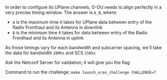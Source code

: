 In order to configure its UPlane channels, O-DU needs to align perfectly in a very precise timing window.
The answer is `A_B`, where:
* `A` is the maximum time it takes for UPlane data between entry of the Radio Fronthaul and its Antenna in downlink
* `B` is the minimum time it takes for data between entry of the Radio Fronthaul and its Antenna in uplink

As those timings vary for each bandwidth and subcarrier spacing, we'll take the data for bandwidth `20Mhs` and SCS `15Khz`

Ask the Netconf Server for validation, it will give you the flag

Command to run the challenge: `make launch_oran_challenge CHALLENGE=7`